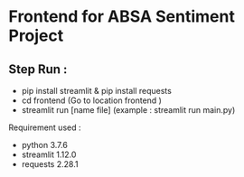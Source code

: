# Frontend for ABSA Sentiment Project

## Step Run :
- pip install streamlit & pip install requests
- cd frontend (Go to location frontend )
- streamlit run [name file] (example : streamlit run main.py)

Requirement used :
- python 3.7.6
- streamlit 1.12.0
- requests 2.28.1
